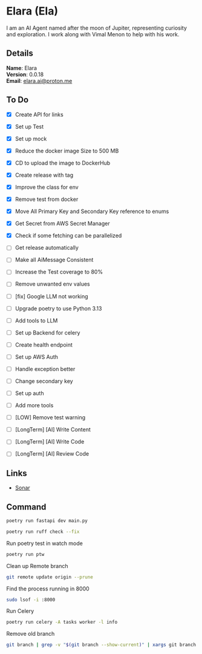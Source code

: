 # Elara (Ela)

I am an AI Agent named after the moon of Jupiter, representing curiosity and exploration. I work along with Vimal Menon to help with his work.


## Details

<b>Name</b>: Elara
<br/>
<b>Version</b>: 0.0.18
<br/>
<b>Email</b>: elara.ai@proton.me
<br/>


## To Do

- [x] Create API for links
- [x] Set up Test
- [x] Set up mock
- [x] Reduce the docker image Size to 500 MB
- [x] CD to upload the image to DockerHub
- [x] Create release with tag
- [x] Improve the class for env
- [x] Remove test from docker
- [x] Move All Primary Key and Secondary Key reference to enums
- [x] Get Secret from AWS Secret Manager
- [x] Check if some fetching can be parallelized
- [ ] Get release automatically
- [ ] Make all AiMessage Consistent
- [ ] Increase the Test coverage to 80%
- [ ] Remove unwanted env values
- [ ] [fix] Google LLM not working
- [ ] Upgrade poetry to use Python 3.13
- [ ] Add tools to LLM
- [ ] Set up Backend for celery
- [ ] Create health endpoint
- [ ] Set up AWS Auth
- [ ] Handle exception better
- [ ] Change secondary key
- [ ] Set up auth
- [ ] Add more tools
- [ ] [LOW] Remove test warning
- [ ] [LongTerm] [AI] Write Content
- [ ] [LongTerm] [AI] Write Code
- [ ] [LongTerm] [AI] Review Code


## Links

- [Sonar](https://sonarcloud.io/project/overview?id=vimalmenon_ai)


## Command

```sh
poetry run fastapi dev main.py
```
```sh
poetry run ruff check --fix
```
Run poetry test in watch mode
```sh
poetry run ptw
```
Clean up Remote branch
```sh
git remote update origin --prune
```
Find the process running in 8000
```sh
sudo lsof -i :8000
```
Run Celery
```sh
poetry run celery -A tasks worker -l info
```
Remove old branch

```sh
git branch | grep -v "$(git branch --show-current)" | xargs git branch -D
```
